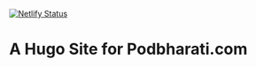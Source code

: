 [![Netlify Status](https://api.netlify.com/api/v1/badges/6ed34e40-ead7-4a3c-b2b2-31a25afa1566/deploy-status)](https://app.netlify.com/sites/podbharati/deploys)

# A Hugo Site for Podbharati.com

